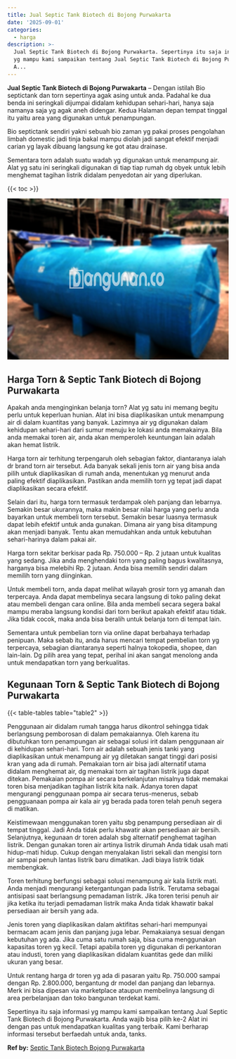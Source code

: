 ```yaml
---
title: Jual Septic Tank Biotech di Bojong Purwakarta
date: '2025-09-01'
categories:
  - harga
description: >-
  Jual Septic Tank Biotech di Bojong Purwakarta. Sepertinya itu saja informasi
  yg mampu kami sampaikan tentang Jual Septic Tank Biotech di Bojong Purwakarta.
  A...
---
```


**Jual Septic Tank Biotech di Bojong Purwakarta** – Dengan istilah Bio septictank dan torn sepertinya agak asing untuk anda. Padahal ke dua benda ini seringkali dijumpai didalam kehidupan sehari-hari, hanya saja namanya saja yg agak aneh didengar. Kedua Halaman depan tempat tinggal itu yaitu area yang digunakan untuk penampungan.

Bio septictank sendiri yakni sebuah bio zaman yg pakai proses pengolahan limbah domestic jadi tinja bakal mampu diolah jadi sangat efektif menjadi carian yg layak dibuang langsung ke got atau drainase.

Sementara torn adalah suatu wadah yg digunakan untuk menampung air. Alat yg satu ini seringkali digunakan di tiap tiap rumah dg obyek untuk lebih menghemat tagihan listrik didalam penyedotan air yang diperlukan.

{{< toc >}}

![Jual Septic Tank Biotech di Bojong Purwakarta](/images/jual-bio-septictank-31.png)

## Harga Torn & Septic Tank Biotech di Bojong Purwakarta

Apakah anda menginginkan belanja torn? Alat yg satu ini memang begitu perlu untuk keperluan hunian. Alat ini bisa diaplikasikan untuk menampung air di dalam kuantitas yang banyak. Lazimnya air yg digunakan dalam kehidupan sehari-hari dari sumur menuju ke lokasi anda memakainya. Bila anda memakai toren air, anda akan memperoleh keuntungan lain adalah akan hemat listrik.

Harga torn air terhitung terpengaruh oleh sebagian faktor, diantaranya ialah dr brand torn air tersebut. Ada banyak sekali jenis torn air yang bisa anda pilih untuk diaplikasikan di rumah anda, menentukan yg menurut anda paling efektif diaplikasikan. Pastikan anda memilih torn yg tepat jadi dapat diaplikasikan secara efektif.

Selain dari itu, harga torn termasuk terdampak oleh panjang dan lebarnya. Semakin besar ukurannya, maka makin besar nilai harga yang perlu anda bayarkan untuk membeli torn tersebut. Semakin besar luasnya termasuk dapat lebih efektif untuk anda gunakan. Dimana air yang bisa ditampung akan menjadi banyak. Tentu akan memudahkan anda untuk kebutuhan sehari-harinya dalam pakai air.

Harga torn sekitar berkisar pada Rp. 750.000 – Rp. 2 jutaan untuk kualitas yang sedang. Jika anda menghendaki torn yang paling bagus kwalitasnya, harganya bisa melebihi Rp. 2 jutaan. Anda bisa memilih sendiri dalam memilih torn yang diinginkan.

Untuk membeli torn, anda dapat melihat wilayah grosir torn yg amanah dan terpercaya. Anda dapat membelinya secara langsung di toko paling dekat atau membeli dengan cara online. Bila anda membeli secara segera bakal mampu meraba langsung kondisi dari torn berikut apakah efektif atau tidak. Jika tidak cocok, maka anda bisa beralih untuk belanja torn di tempat lain.

Sementara untuk pembelian torn via online dapat berbahaya terhadap penipuan. Maka sebab itu, anda harus mencari tempat pembelian torn yg terpercaya, sebagian diantaranya seperti halnya tokopedia, shopee, dan lain-lain. Dg pilih area yang tepat, perihal ini akan sangat menolong anda untuk mendapatkan torn yang berkualitas.

## Kegunaan Torn & Septic Tank Biotech di Bojong Purwakarta

{{< table-tables table="table2" >}}

Penggunaan air didalam rumah tangga harus dikontrol sehingga tidak berlangsung pemborosan di dalam pemakaiannya. Oleh karena itu dibutuhkan torn penampungan air sebagai solusi irit dalam penggunaan air di kehidupan sehari-hari. Torn air adalah sebuah jenis tanki yang diaplikasikan untuk menampung air yg diletakan sangat tinggi dari posisi kran yang ada di rumah. Pemakaian torn air bisa jadi alternatif utama didalam menghemat air, dg memakai torn air tagihan listrik juga dapat ditekan. Pemakaian pompa air secara berkelanjutan misalnya tidak memakai toren bisa menjadikan tagihan listrik kita naik. Adanya toren dapat mengurangi penggunaan pompa air secara terus-menerus, sebab pengguanaan pompa air kala air yg berada pada toren telah penuh segera di matikan.

Keistimewaan menggunakan toren yaitu sbg penampung persediaan air di tempat tinggal. Jadi Anda tidak perlu khawatir akan persediaan air bersih. Selanjutnya, kegunaan dr toren adalah sbg alternatif penghemat tagihan listrik. Dengan gunakan toren air artinya listrik dirumah Anda tidak usah mati hidup-mati hidup. Cukup dengan menyalakan listri sekali dan mengisi torn air sampai penuh lantas listrik baru dimatikan. Jadi biaya listrik tidak membengkak.

Toren terhitung berfungsi sebagai solusi menampung air kala listrik mati. Anda menjadi mengurangi ketergantungan pada listrik. Terutama sebagai antisipasi saat berlangsung pemadaman listrik. Jika toren terisi penuh air jika ketika itu terjadi pemadaman listrik maka Anda tidak khawatir bakal persediaan air bersih yang ada.

Jenis toren yang diaplikasikan dalam aktifitas sehari-hari mempunyai bermacam acam jenis dan panjang juga lebar. Pemakaianya sesuai dengan kebutuhan yg ada. Jika cuma satu rumah saja, bisa cuma menggunakan kapasitas toren yg kecil. Tetapi apabila toren yg digunakan di perkantoran atau industi, toren yang diaplikasikan didalam kuantitas gede dan miliki ukuran yang besar.

Untuk rentang harga dr toren yg ada di pasaran yaitu Rp. 750.000 sampai dengan Rp. 2.800.000, bergantung dr model dan panjang dan lebarnya. Merk ini bisa dipesan via marketplace ataupun membelinya langsung di area perbelanjaan dan toko bangunan terdekat kami.

Sepertinya itu saja informasi yg mampu kami sampaikan tentang Jual Septic Tank Biotech di Bojong Purwakarta. Anda wajib bisa pilih ke-2 Alat ini dengan pas untuk mendapatkan kualitas yang terbaik. Kami berharap informasi tersebut berfaedah untuk anda, tanks.

**Ref by:** [Septic Tank Biotech Bojong Purwakarta](https://id.wikipedia.org/wiki/Septic)
